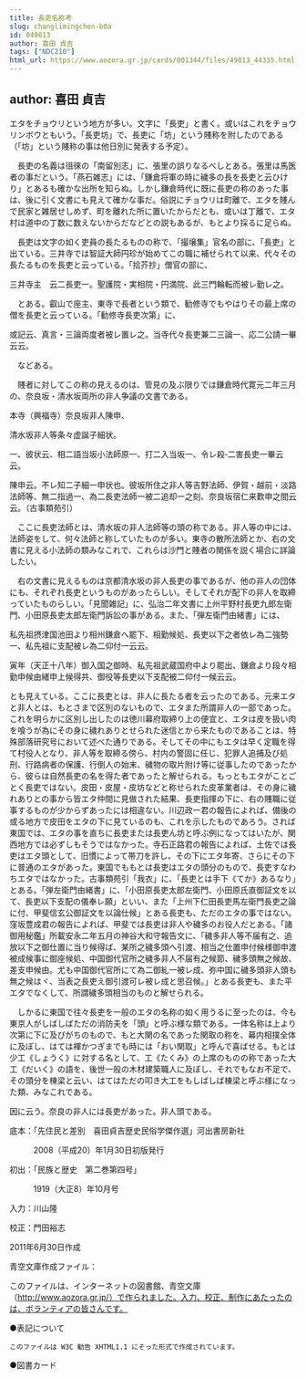 ```yaml
---
title: 長吏名称考
slug: changlimingchen-b0a
id: 049813
author: 喜田 貞吉
tags: ["NDC210"]
html_url: https://www.aozora.gr.jp/cards/001344/files/49813_44335.html
---
```


## author: 喜田 貞吉

エタをチョウリという地方が多い。文字に「長吏」と書く。或いはこれをチョウリンボウともいう。「長吏坊」で、長吏に「坊」という賤称を附したのである（「坊」という賤称の事は他日別に発表する予定）。

　長吏の名義は徂徠の「南留別志」に、張里の誤りなるべしとある。張里は馬医者の事だという。「燕石雑志」には、「鎌倉将軍の時に穢多の長を長吏と云ひけり」とあるも確かな出所を知らぬ。しかし鎌倉時代に既に長吏の称のあった事は、後に引く文書にも見えて確かな事だ。俗説にチョウリは町離で、エタを賤んで民家と雑居せしめず、町を離れた所に置いたからだとも、或いは丁離で、エタ村は道中の丁数に数えないからだなどとの説もあるが、もとより採るに足らぬ。

　長吏は文字の如く吏員の長たるものの称で、「撮壌集」官名の部に、「長吏」と出ている。三井寺では智証大師円珍が始めてこの職に補せられて以来、代々その長たるものを長吏と云っている。「拾芥抄」僧官の部に、




三井寺主　云二長吏一。聖護院・実相院・円満院、此三門輪転而被レ勤レ之。





　とある。叡山で座主、東寺で長者という類で、勧修寺でもやはりその最上席の僧を長吏と云っている。「勧修寺長吏次第」に、




或記云、真言・三論両度者被レ置レ之。当寺代々長吏兼二三論一、応二公請一畢云云。





　などある。

　賤者に対してこの称の見えるのは、管見の及ぶ限りでは鎌倉時代寛元二年三月の、奈良坂・清水坂両所の非人争議の文書である。




本寺（興福寺）奈良坂非人陳申、

清水坂非人等条々虚誕子細状。

一、彼状云、相二語当坂小法師原一、打二入当坂一、令レ殺‐二害長吏一畢云云。

陳申云。不レ知二子細一申状也。彼坂所住之非人等吉野法師、伊賀・越前・淡路法師等、無二指過一、為二長吏法師一被二追却一之刻、奈良坂宿仁来歎申之間云云。（古事類苑引）





　ここに長吏法師とは、清水坂の非人法師等の頭の称である。非人等の中には、法師姿をして、何々法師と称していたものが多い。東寺の散所法師とか、右の文書に見える小法師の類みなこれで、これらは沙門と賤者の関係を説く場合に詳論したい。

　右の文書に見えるものは京都清水坂の非人長吏の事であるが、他の非人の団体にも、それぞれ長吏というものがあったらしい。そしてそれが配下の非人を取締っていたものらしい。「見聞雑記」に、弘治二年文書に上州平野村長吏九郎左衛門、小田原長吏太郎左衛門訴訟の事がある。また、「弾左衛門由緒書」には、




私先祖摂津国池田より相州鎌倉へ罷下、相勤候処、長吏以下之者依レ為二強勢一、私先祖に支配被レ為二仰付一云云。

寅年（天正十八年）御入国之御時、私先祖武蔵国府中より罷出、鎌倉より段々相勤申候由緒申上候得共、御役等長吏以下支配被二仰付一候云云。





とも見えている。ここに長吏とは、非人に長たる者を云ったのである。元来エタと非人とは、もとさまで区別のないもので、エタまた所謂非人の一部であった。これを明らかに区別し出したのは徳川幕府取締り上の便宜と、エタは皮を扱い肉を喰うが為にその身に穢れありとせられた迷信とから来たものであることは、特殊部落研究号において述べた通りである。そしてその中にもエタは早く定職を得て村役人となり、非人等を取締る傍ら、村内の警固に任じ、犯罪人追捕及び処刑、行路病者の保護、行倒人の始末、穢物の取片附け等に従事したのであったから、彼らは自然長吏の名を得た者であったと解せられる。もっともエタがことごとく長吏ではない。皮田・皮屋・皮坊などと称せられた皮革業者は、その身に穢れありとの事から皆エタ仲間に見做された結果、長吏指揮の下に、右の賤職に従事するものが少からずあったには相違ない。川辺政一君の報告によれば、備後の或る地方で皮田をエタの下に見ているのも、これを示したものであろう。されば東国では、エタの事を直ちに長吏または長吏ん坊と呼ぶ例になってはいたが、関西地方では必ずしもそうではなかった。寺石正路君の報告によれば、土佐では長吏はエタ頭として、旧慣によって帯刀を許し、その下にエタ年寄、さらにその下に普通のエタがあった。東国でももとは長吏はエタの頭分のもので、長吏すなわちエタではなかった。古事類苑引「我衣」に、「長吏とは手下《てか》あるなり」とある。「弾左衛門由緒書」に、「小田原長吏太郎左衛門、小田原氏直御証文を以て、長吏以下支配の儀奉レ願」といい、また「上州下仁田長吏馬左衛門長吏之論に付、甲斐信玄公御証文を以論仕候」とある長吏も、ただのエタの事ではない。窪坂豊成君の報告によれば、甲斐では長吏は非人や穢多のお役人だとある。「諸御用秘鑑」所載安永二年五月の神谷大和守報告文に、「穢多非人等不届有之、追放以下之御仕置に当り候得ば、某所之穢多頭へ引渡、相当之仕置申付候様御申渡被成候事に御座候処、中国御代官所之穢多非人不届有之候節、穢多頭無之候故、差支申候由。尤も中国御代官所にて為二御糺一被レ成、弥中国に穢多頭非人頭も無之候はヾ、当表之長吏え御引渡可レ被レ成と思召候。」とある長吏も、また平エタでなくして、所謂穢多頭相当のものと解せられる。

　しかるに東国で往々長吏を一般のエタの名称の如く用うるに至ったのは、今も東京人がしばしばただの消防夫を「頭」と呼ぶ様な類である。一体名称は上より次第に下に及びがちのもので、もと大関の名であった関取の称を、幕内相撲全体に及ぼし、はては褌かつぎまでも時には「おい関取」と呼んで喜ばせる。もとは少工《しょうく》に対する名として、工《たくみ》の上席のものの称であった大工《だいく》の語を、後世一般の木材建築職人に及ぼし、それでもなお不足で、その頭分を棟梁と云い、はてはただの叩き大工をもしばしば棟梁と呼ぶ様になった類、みなこれである。


因に云う。奈良の非人には長吏があった。非人頭である。















底本：「先住民と差別　喜田貞吉歴史民俗学傑作選」河出書房新社

　　　2008（平成20）年1月30日初版発行

初出：「民族と歴史　第二巻第四号」

　　　1919（大正8）年10月号

入力：川山隆

校正：門田裕志

2011年6月30日作成

青空文庫作成ファイル：

このファイルは、インターネットの図書館、青空文庫（http://www.aozora.gr.jp/）で作られました。入力、校正、制作にあたったのは、ボランティアの皆さんです。











●表記について


	このファイルは W3C 勧告 XHTML1.1 にそった形式で作成されています。







●図書カード